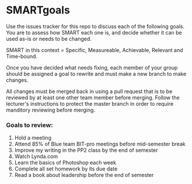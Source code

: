 # SMARTgoals
Use the issues tracker for this repo to discuss each of the following goals. You are to assess how SMART each one is, and decide whether it can be used as-is or needs to be changed.

SMART in this context = Specific, Measureable, Achievable, Relevant and Time-bound.

Once you have decided what needs fixing, each member of your group should be assigned a goal to rewrite and must make a new branch to make changes.

All changes must be merged back in using a pull request that is to be reviewed by at least one other team member before merging. Follow the lecturer's instructions to protect the master branch in order to require manditory reviewing before merging.

### Goals to review:

1. Hold a meeting
2. Attend 85% of Blue team BIT-pro meetings before mid-semester break
3. Improve my writing in the PP2 class by the end of semester
4. Watch Lynda.com
5. Learn the basics of Photoshop each week
6. Complete all set homework by its due date
7. Read a book about leadership before the end of semester

